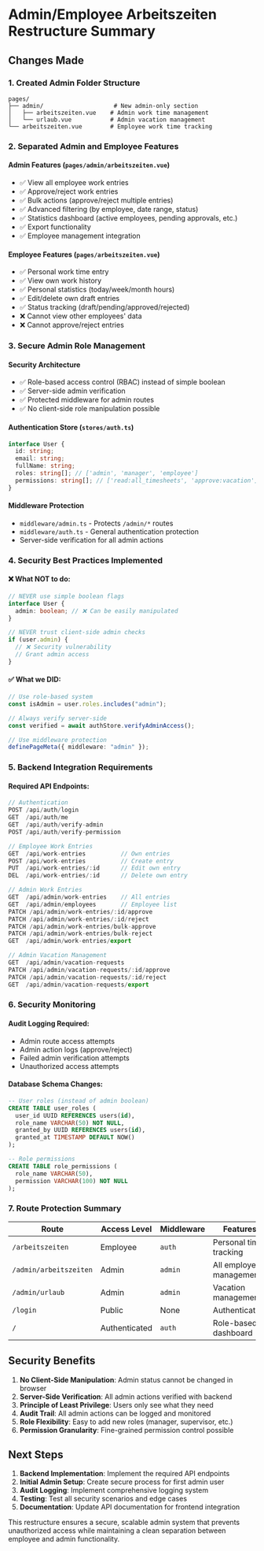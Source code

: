 # Admin/Employee Arbeitszeiten Restructure Summary

## Changes Made

### 1. **Created Admin Folder Structure**

```
pages/
├── admin/                    # New admin-only section
│   ├── arbeitszeiten.vue    # Admin work time management
│   └── urlaub.vue           # Admin vacation management
└── arbeitszeiten.vue        # Employee work time tracking
```

### 2. **Separated Admin and Employee Features**

#### **Admin Features** (`pages/admin/arbeitszeiten.vue`)

- ✅ View all employee work entries
- ✅ Approve/reject work entries
- ✅ Bulk actions (approve/reject multiple entries)
- ✅ Advanced filtering (by employee, date range, status)
- ✅ Statistics dashboard (active employees, pending approvals, etc.)
- ✅ Export functionality
- ✅ Employee management integration

#### **Employee Features** (`pages/arbeitszeiten.vue`)

- ✅ Personal work time entry
- ✅ View own work history
- ✅ Personal statistics (today/week/month hours)
- ✅ Edit/delete own draft entries
- ✅ Status tracking (draft/pending/approved/rejected)
- ❌ Cannot view other employees' data
- ❌ Cannot approve/reject entries

### 3. **Secure Admin Role Management**

#### **Security Architecture**

- ✅ Role-based access control (RBAC) instead of simple boolean
- ✅ Server-side admin verification
- ✅ Protected middleware for admin routes
- ✅ No client-side role manipulation possible

#### **Authentication Store** (`stores/auth.ts`)

```typescript
interface User {
  id: string;
  email: string;
  fullName: string;
  roles: string[]; // ['admin', 'manager', 'employee']
  permissions: string[]; // ['read:all_timesheets', 'approve:vacation']
}
```

#### **Middleware Protection**

- `middleware/admin.ts` - Protects `/admin/*` routes
- `middleware/auth.ts` - General authentication protection
- Server-side verification for all admin actions

### 4. **Security Best Practices Implemented**

#### **❌ What NOT to do:**

```typescript
// NEVER use simple boolean flags
interface User {
  admin: boolean; // ❌ Can be easily manipulated
}

// NEVER trust client-side admin checks
if (user.admin) {
  // ❌ Security vulnerability
  // Grant admin access
}
```

#### **✅ What we DID:**

```typescript
// Use role-based system
const isAdmin = user.roles.includes("admin");

// Always verify server-side
const verified = await authStore.verifyAdminAccess();

// Use middleware protection
definePageMeta({ middleware: "admin" });
```

### 5. **Backend Integration Requirements**

#### **Required API Endpoints:**

```typescript
// Authentication
POST /api/auth/login
GET  /api/auth/me
GET  /api/auth/verify-admin
POST /api/auth/verify-permission

// Employee Work Entries
GET  /api/work-entries          // Own entries
POST /api/work-entries          // Create entry
PUT  /api/work-entries/:id      // Edit own entry
DEL  /api/work-entries/:id      // Delete own entry

// Admin Work Entries
GET  /api/admin/work-entries    // All entries
GET  /api/admin/employees       // Employee list
PATCH /api/admin/work-entries/:id/approve
PATCH /api/admin/work-entries/:id/reject
PATCH /api/admin/work-entries/bulk-approve
PATCH /api/admin/work-entries/bulk-reject
GET  /api/admin/work-entries/export

// Admin Vacation Management
GET  /api/admin/vacation-requests
PATCH /api/admin/vacation-requests/:id/approve
PATCH /api/admin/vacation-requests/:id/reject
GET  /api/admin/vacation-requests/export
```

### 6. **Security Monitoring**

#### **Audit Logging Required:**

- Admin route access attempts
- Admin action logs (approve/reject)
- Failed admin verification attempts
- Unauthorized access attempts

#### **Database Schema Changes:**

```sql
-- User roles (instead of admin boolean)
CREATE TABLE user_roles (
  user_id UUID REFERENCES users(id),
  role_name VARCHAR(50) NOT NULL,
  granted_by UUID REFERENCES users(id),
  granted_at TIMESTAMP DEFAULT NOW()
);

-- Role permissions
CREATE TABLE role_permissions (
  role_name VARCHAR(50),
  permission VARCHAR(100) NOT NULL
);
```

### 7. **Route Protection Summary**

| Route                  | Access Level  | Middleware | Features                |
| ---------------------- | ------------- | ---------- | ----------------------- |
| `/arbeitszeiten`       | Employee      | `auth`     | Personal time tracking  |
| `/admin/arbeitszeiten` | Admin         | `admin`    | All employee management |
| `/admin/urlaub`        | Admin         | `admin`    | Vacation management     |
| `/login`               | Public        | None       | Authentication          |
| `/`                    | Authenticated | `auth`     | Role-based dashboard    |

## Security Benefits

1. **No Client-Side Manipulation**: Admin status cannot be changed in browser
2. **Server-Side Verification**: All admin actions verified with backend
3. **Principle of Least Privilege**: Users only see what they need
4. **Audit Trail**: All admin actions can be logged and monitored
5. **Role Flexibility**: Easy to add new roles (manager, supervisor, etc.)
6. **Permission Granularity**: Fine-grained permission control possible

## Next Steps

1. **Backend Implementation**: Implement the required API endpoints
2. **Initial Admin Setup**: Create secure process for first admin user
3. **Audit Logging**: Implement comprehensive logging system
4. **Testing**: Test all security scenarios and edge cases
5. **Documentation**: Update API documentation for frontend integration

This restructure ensures a secure, scalable admin system that prevents unauthorized access while maintaining a clean separation between employee and admin functionality.

